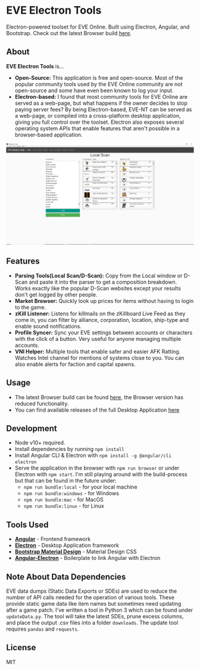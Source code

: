 # EVE Electron Tools

Electron-powered toolset for EVE Online. Built using Electron, Angular, and Bootstrap. Check out the latest Browser build [here](https://kevinleung987.github.io/eve-electron-tools/).

## About

**EVE Electron Tools** is...
- **Open-Source:** This application is free and open-source. Most of the popular community tools used by the EVE Online community are not open-source and some have even been known to log your input.
- **Electron-based:** I found that most community tools for EVE Online are served as a web-page, but what happens if the owner decides to stop paying server fees? By being Electron-based, EVE-NT can be served as a web-page, or compiled into a cross-platform desktop application, giving you full control over the toolset. Electron also exposes several operating system APIs that enable features that aren't possible in a browser-based application.

![](preview.jpg?raw=true)

## Features

- **Parsing Tools(Local Scan/D-Scan):** Copy from the Local window or D-Scan and paste it into the parser to get a composition breakdown. Works exactly like the popular D-Scan websites except your results don't get logged by other people.
- **Market Browser:** Quickly look up prices for items without having to login to the game.
- **zKill Listener:** Listens for killmails on the zKillboard Live Feed as they come in, you can filter by alliance, corporation, location, ship-type and enable sound notifications.
- **Profile Syncer:** Sync your EVE settings between accounts or characters with the click of a button. Very useful for anyone managing multiple accounts.
- **VNI Helper:** Multiple tools that enable safer and easier AFK Ratting. Watches Intel channel for mentions of systems close to you. You can also enable alerts for faction and capital spawns.

## Usage

- The latest Browser build can be found [here](https://kevinleung987.github.io/eve-electron-tools/), the Browser version has reduced functionality.
- You can find available releases of the full Desktop Application [here](https://github.com/kevinleung987/eve-electron-tools/releases)

## Development

- Node v10+ required.
- Install dependencies by running `npm install`
- Install Angular CLI & Electron with `npm install -g @angular/cli electron`
- Serve the application in the browser with `npm run browser` or under Electron with `npm start`. I'm still playing around with the build-process but that can be found in the future under:
  - `npm run bundle:local` - for your local machine
  - `npm run bundle:windows` - for Windows
  - `npm run bundle:mac` - for MacOS
  - `npm run bundle:linux` - for Linux

## Tools Used

- **[Angular](https://github.com/angular/angular)** - Frontend framework
- **[Electron](https://github.com/electron/electron)** - Desktop Application framework
- **[Bootstrap Material Design](https://github.com/FezVrasta/bootstrap-material-design)** - Material Design CSS
- **[Angular-Electron](https://github.com/maximegris/angular-electron)** - Boilerplate to link Angular with Electron

## Note About Data Dependencies

EVE data dumps (Static Data Exports or SDEs) are used to reduce the number of API calls needed for the operation of various tools. These provide static game data like item names but sometimes need updating after a game patch. I've written a tool in Python 3 which can be found under `updateData.py`. The tool will take the latest SDEs, prune excess columns, and place the output .csv files into a folder `downloads`. The update tool requires `pandas` and `requests`.

License
----
MIT
